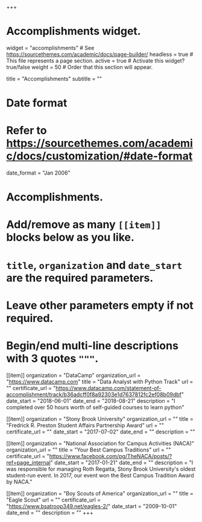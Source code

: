 +++
# Accomplishments widget.
widget = "accomplishments"  # See https://sourcethemes.com/academic/docs/page-builder/
headless = true  # This file represents a page section.
active = true  # Activate this widget? true/false
weight = 50  # Order that this section will appear.

title = "Accomplish&shy;ments"
subtitle = ""

# Date format
#   Refer to https://sourcethemes.com/academic/docs/customization/#date-format
date_format = "Jan 2006"

# Accomplishments.
#   Add/remove as many `[[item]]` blocks below as you like.
#   `title`, `organization` and `date_start` are the required parameters.
#   Leave other parameters empty if not required.
#   Begin/end multi-line descriptions with 3 quotes `"""`.

[[item]]
  organization = "DataCamp"
  organization_url = "https://www.datacamp.com"
  title = "Data Analyst with Python Track"
  url = ""
  certificate_url = "https://www.datacamp.com/statement-of-accomplishment/track/b36adcff0f8a92303e1d7637812fc2ef08b09dbf"
  date_start = "2018-06-01"
  date_end = "2018-08-21"
  description = "I completed over 50 hours worth of self-guided courses to learn python"

[[item]]
  organization = "Stony Brook University"
  organization_url = ""
  title = "Fredrick R. Preston Student Affairs Partnership Award"
  url = ""
  certificate_url = ""
  date_start = "2017-07-02"
  date_end = ""
  description = ""
  
[[item]]
  organization = "National Association for Campus Activities (NACA)"
  organization_url = ""
  title = "Your Best Campus Traditions"
  url = ""
  certificate_url = "https://www.facebook.com/pg/TheNACA/posts/?ref=page_internal"
  date_start = "2017-01-21"
  date_end = ""
  description = "I was responsible for managing Roth Regatta, Stony Brook University's oldest student-run event. In 2017, our event won the Best Campus Tradition Award by NACA."

[[item]]
  organization = "Boy Scouts of America"
  organization_url = ""
  title = "Eagle Scout"
  url = ""
  certificate_url = "https://www.bsatroop349.net/eagles-2/"
  date_start = "2009-10-01"
  date_end = ""
  description = ""
+++
